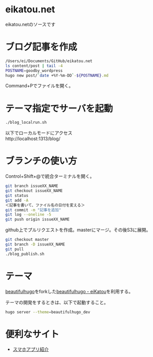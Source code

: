 # eikatou.net
eikatou.netのソースです

# ブログ記事を作成
```bash
/Users/ei/Documents/GitHub/eikatou.net
ls content/post | tail -4
POSTNAME=goodby_wordpress
hugo new post/`date +%Y-%m-DD`-${POSTNAME}.md
```
Command+Pでファイルを開く。

# テーマ指定でサーバを起動
```bash
./blog_localrun.sh
```

以下でローカルモードにアクセス  
http://localhost:1313/blog/

# ブランチの使い方
Control+Shift+@で統合ターミナルを開く。
```bash
git branch issueXX_NAME
git checkout issueXX_NAME
git status
git add -A
＜記事を書いて、ファイル名の日付を変える＞
git commit -m "記事を追加"
git log --oneline -5
git push origin issueXX_NAME
```
github上でプルリクエストを作成。masterにマージ。その後S3に展開。
```bash
git checkout master
git branch -D issueXX_NAME
git pull
./blog_publish.sh
```

# テーマ
[beautifulhugo](https://github.com/halogenica/beautifulhugo)をforkした[beautifulhugo - eiKatou](https://github.com/eiKatou/beautifulhugo)を利用する。

テーマの開発をするときは、以下で起動すること。
```bash
hugo server --theme=beautifulhugo_dev
```

# 便利なサイト
- [スマホアプリ紹介](http://mama-hack.com/app-reach/)
